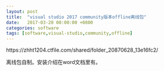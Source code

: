 ```yaml
---
layout: post
title:  "visual studio 2017 community版本offline离线包"
date:   2017-03-20 00:00:00 +0800
categories: software
tags: [software,visual-studio,community,offline]
---
```


<p><a src="https://zhht1204.ctfile.com/shared/folder_20870628_13e16fc2/">https://zhht1204.ctfile.com/shared/folder_20870628_13e16fc2/</a></p>
<p>离线包自制。安装介绍在word文档里有。</p>